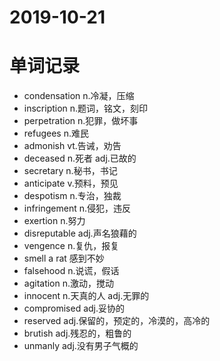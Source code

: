 # 2019-10-21
# 单词记录
- condensation n.冷凝，压缩
- inscription n.题词，铭文，刻印
- perpetration n.犯罪，做坏事
- refugees n.难民
- admonish vt.告诫，劝告
- deceased n.死者 adj.已故的
- secretary n.秘书，书记
- anticipate v.预料，预见
- despotism n.专治，独裁
- infringement n.侵犯，违反
- exertion n.努力
- disreputable adj.声名狼藉的
- vengence n.复仇，报复
- smell a rat 感到不妙
- falsehood n.说谎，假话
- agitation n.激动，搅动
- innocent n.天真的人 adj.无罪的
- compromised adj.妥协的
- reserved adj.保留的，预定的，冷漠的，高冷的
- brutish adj.残忍的，粗鲁的
- unmanly adj.没有男子气概的